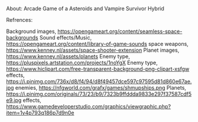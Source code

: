 About:
Arcade Game of a Asteroids and Vampire Survivor Hybrid

Refrences:

Background images, https://opengameart.org/content/seamless-space-backgrounds 
Sound effects/Music, https://opengameart.org/content/library-of-game-sounds
space weapons, https://www.kenney.nl/assets/space-shooter-extension 
Planet images, https://www.kenney.nl/assets/planets 
Enemy type, https://pluspixels.artstation.com/projects/1noYgX 
Enemy type, https://www.hiclipart.com/free-transparent-background-png-clipart-xsfgw 
effects, https://i.pinimg.com/736x/d8/f4/94/d8f49457dce597c97595d81d860e67ae.jpg
enemies, https://nfgworld.com/grafx/games/shmupships.png
Planets, https://i.pinimg.com/originals/73/23/b9/7323b9ffddda9833e297f37587cdf5e9.jpg
effects, https://www.gamedeveloperstudio.com/graphics/viewgraphic.php?item=1v4p793q186p7d9n0e

